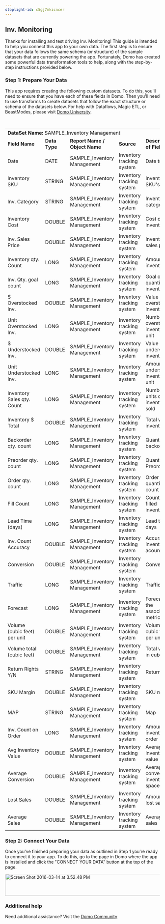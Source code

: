 ```yaml
---
stoplight-id: c5gj7mkicncer
---
```


<div class="col-md-12 content-panel">
                <h2>Inv. Monitoring</h2>
                <p></p><p>Thanks for installing and test driving <span id="title">Inv. Monitoring</span>! This guide is intended to help you connect this app to your own data. The first step is to ensure that your data follows the same schema (or structure) of the sample datasets that are currently powering the app. Fortunately, Domo has created some powerful data transformation tools to help, along with the step-by-step instructions provided below.</p><div class="doc-row" id="Step%201:%20Identify%20Required%20Data%20Fields"><h3 class="doc-row-title">Step 1: Prepare Your Data</h3><div class="small-pad-bottom"><p>This app requires creating the following custom datasets. To do this, you'll need to ensure that you have each of these fields in Domo. Then you'll need to use transforms to create datasets that follow the exact structure or schema of the datasets below. For help with Dataflows, Magic ETL, or BeastModes, please visit <a href="https://university.domo.com/" target="_blank">Domo University</a>.</p></div>
                <br>
                <div id="custom-data-container"><table id="SAMPLE_Inventory-Management"><tbody><tr><td colspan="6"><strong>DataSet Name:</strong> <span class="value">SAMPLE_Inventory Management</span></td></tr><!--tr>    <td colspan="6"></td></tr--><tr><td><strong>Field Name</strong></td><td><strong>Data Type</strong></td><td><strong>Report Name / Object Name</strong></td><td><strong>Source </strong></td><td colspan="2"><strong>Description of Field</strong></td></tr><tr><td>Date</td><td>DATE</td><td>SAMPLE_Inventory Management</td><td>Inventory tracking system</td><td colspan="2">Date tracked</td></tr><tr><td>Inventory SKU</td><td>STRING</td><td>SAMPLE_Inventory Management</td><td>Inventory tracking system</td><td colspan="2">Inventory SKU's </td></tr><tr><td>Inv. Category</td><td>STRING</td><td>SAMPLE_Inventory Management</td><td>Inventory tracking system</td><td colspan="2">Inventory in category</td></tr><tr><td>Inventory Cost</td><td>DOUBLE</td><td>SAMPLE_Inventory Management</td><td>Inventory tracking system</td><td colspan="2">Cost of inventory</td></tr><tr><td>Inv. Sales Price</td><td>DOUBLE</td><td>SAMPLE_Inventory Management</td><td>Inventory tracking system</td><td colspan="2">Inventory sales price</td></tr><tr><td>Inventory qty. Count</td><td>LONG</td><td>SAMPLE_Inventory Management</td><td>Inventory tracking system</td><td colspan="2">Amount of inventory</td></tr><tr><td>Inv. Qty. goal count</td><td>LONG</td><td>SAMPLE_Inventory Management</td><td>Inventory tracking system</td><td colspan="2">Goal of quantity of inventory</td></tr><tr><td>$ Overstocked Inv.</td><td>DOUBLE</td><td>SAMPLE_Inventory Management</td><td>Inventory tracking system</td><td colspan="2">Value of overstocked inventory</td></tr><tr><td>Unit Overstocked Inv.</td><td>LONG</td><td>SAMPLE_Inventory Management</td><td>Inventory tracking system</td><td colspan="2">Number of overstocked inventory by unit</td></tr><tr><td>$ Understocked Inv.</td><td>DOUBLE</td><td>SAMPLE_Inventory Management</td><td>Inventory tracking system</td><td colspan="2">Value of understocked inventory</td></tr><tr><td>Unit Understocked Inv.</td><td>LONG</td><td>SAMPLE_Inventory Management</td><td>Inventory tracking system</td><td colspan="2">Amount of understocked inventory by unit</td></tr><tr><td>Inventory Sales qty. Count</td><td>LONG</td><td>SAMPLE_Inventory Management</td><td>Inventory tracking system</td><td colspan="2">Number of units of inventory sold</td></tr><tr><td>Inventory $ Total</td><td>DOUBLE</td><td>SAMPLE_Inventory Management</td><td>Inventory tracking system</td><td colspan="2">Total value of inventory</td></tr><tr><td>Backorder qty. count</td><td>LONG</td><td>SAMPLE_Inventory Management</td><td>Inventory tracking system</td><td colspan="2">Quantity of backorders</td></tr><tr><td>Preorder qty. count</td><td>LONG</td><td>SAMPLE_Inventory Management</td><td>Inventory tracking system</td><td colspan="2">Quantity of Preorders</td></tr><tr><td>Order qty. count</td><td>LONG</td><td>SAMPLE_Inventory Management</td><td>Inventory tracking system</td><td colspan="2">Order quantity count</td></tr><tr><td>Fill Count</td><td>LONG</td><td>SAMPLE_Inventory Management</td><td>Inventory tracking system</td><td colspan="2">Count of filled inventory</td></tr><tr><td>Lead Time (days)</td><td>LONG</td><td>SAMPLE_Inventory Management</td><td>Inventory tracking system</td><td colspan="2">Lead time in days</td></tr><tr><td>Inv. Count Accuracy</td><td>DOUBLE</td><td>SAMPLE_Inventory Management</td><td>Inventory tracking system</td><td colspan="2">Accuracy of inventory acount</td></tr><tr><td>Conversion</td><td>DOUBLE</td><td>SAMPLE_Inventory Management</td><td>Inventory tracking system</td><td colspan="2">Conversion</td></tr><tr><td>Traffic</td><td>LONG</td><td>SAMPLE_Inventory Management</td><td>Inventory tracking system</td><td colspan="2">Traffic</td></tr><tr><td>Forecast</td><td>LONG</td><td>SAMPLE_Inventory Management</td><td>Inventory tracking system</td><td colspan="2">Forecast of the associated metrics</td></tr><tr><td>Volume (cubic feet) per unit</td><td>DOUBLE</td><td>SAMPLE_Inventory Management</td><td>Inventory tracking system</td><td colspan="2">Volume in cubic feet per unit</td></tr><tr><td>Volume total (cubic feet)</td><td>DOUBLE</td><td>SAMPLE_Inventory Management</td><td>Inventory tracking system</td><td colspan="2">Total volume in cubic feet</td></tr><tr><td>Return Rights Y/N</td><td>STRING</td><td>SAMPLE_Inventory Management</td><td>Inventory tracking system</td><td colspan="2">Return rights </td></tr><tr><td>SKU Margin</td><td>DOUBLE</td><td>SAMPLE_Inventory Management</td><td>Inventory tracking system</td><td colspan="2">SKU margin</td></tr><tr><td>MAP</td><td>STRING</td><td>SAMPLE_Inventory Management</td><td>Inventory tracking system</td><td colspan="2">Map</td></tr><tr><td>Inv. Count on Order</td><td>LONG</td><td>SAMPLE_Inventory Management</td><td>Inventory tracking system</td><td colspan="2">Amount of inventory on order</td></tr><tr><td>Avg Inventory Value</td><td>DOUBLE</td><td>SAMPLE_Inventory Management</td><td>Inventory tracking system</td><td colspan="2">Average inventory value</td></tr><tr><td>Average Conversion</td><td>DOUBLE</td><td>SAMPLE_Inventory Management</td><td>Inventory tracking system</td><td colspan="2">Average conversion of inventory space</td></tr><tr><td>Lost Sales</td><td>DOUBLE</td><td>SAMPLE_Inventory Management</td><td>Inventory tracking system</td><td colspan="2">Amount of lost sales</td></tr><tr><td>Average Sales</td><td>DOUBLE</td><td>SAMPLE_Inventory Management</td><td>Inventory tracking system</td><td colspan="2">Average sales</td></tr></tbody></table><div class="doc-row medium-pad-top">
                <h3 class="doc-row-title">Step 2: Connect Your Data</h3>
                <div class="small-pad-bottom">
                    <p>Once you've finished preparing your data as outlined in Step 1 you're ready to connect it to your app. To do this, go to the page in Domo where the app is installed and click the "CONNECT YOUR DATA" button at the top of the page.</p>
                    <p class="small-pad">
                    <img class="alignnone size-full wp-image-1207" src="https://s3.amazonaws.com/development.domo.com/wp-content/uploads/2016/03/14155707/Screen-Shot-2016-03-14-at-3.52.48-PM1.png" alt="Screen Shot 2016-03-14 at 3.52.48 PM" width="1158" height="71">
                    </p>
                    <div id="ooyalaplayer-IyYTc1MjE61NwLdtrxXvZuhH-dSGbWnR" class="ooyalaplayer"></div>
                    <script>
                        OO.ready(function() {
                            OO.Player.create("ooyalaplayer-IyYTc1MjE61NwLdtrxXvZuhH-dSGbWnR", "IyYTc1MjE61NwLdtrxXvZuhH-dSGbWnR", {
                                height: 380
                            });
                        });
                    </script>
                </div>
                <h3 class="doc-row-title">Additional help</h3>
                <div class="small-pad-bottom">
                    <p>Need additional assistance? Visit the <a href="https://dojo.domo.com">Domo Community</a></p>
                </div>
            </div></div></div><p></p>            </div>
